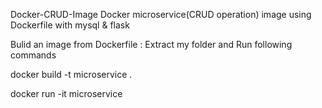 Docker-CRUD-Image
Docker microservice(CRUD operation) image using Dockerfile with mysql & flask

Bulid an image from Dockerfile : Extract my folder and Run following commands

docker build -t microservice .

docker run -it microservice
